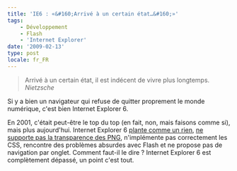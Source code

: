 ```yaml
---
title: 'IE6 : «&#160;Arrivé à un certain état…&#160;»'
tags:
    - Développement
    - Flash
    - 'Internet Explorer'
date: '2009-02-13'
type: post
locale: fr_FR
---
```


> Arrivé à un certain état, il est indécent de vivre plus longtemps.  
>  <cite>Nietzsche</cite>

Si y a bien un navigateur qui refuse de quitter proprement le monde numérique, c'est bien Internet Explorer 6.

En 2001, c'était peut-être le top du top (en fait, non, mais faisons comme si), mais plus aujourd'hui. Internet Explorer 6 [plante comme un rien](http://secunia.com/advisories/product/12366/), [ne supporte pas la transparence des PNG](http://support.microsoft.com/kb/294714), n'implémente pas correctement les CSS, rencontre des problèmes absurdes avec Flash et ne propose pas de navigation par onglet. Comment faut-il le dire&nbsp;? Internet Explorer 6 est complètement dépassé, un point c'est tout.
